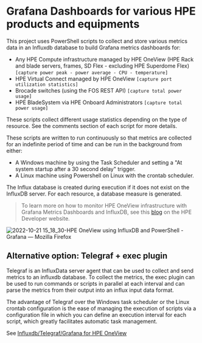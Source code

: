 # Grafana Dashboards for various HPE products and equipments 

This project uses PowerShell scripts to collect and store various metrics data in an Influxdb database to build Grafana metrics dashboards for:
- Any HPE Compute infrastructure managed by HPE OneView (HPE Rack and blade servers, frames, SD Flex - excluding HPE Superdome Flex) `[capture power peak - power average - CPU - temperature]`
- HPE Virtual Connect managed by HPE OneView `[capture port utilization statistics]`
- Brocade switches (using the FOS REST API) `[capture total power usage]`
- HPE BladeSystem via HPE Onboard Administrators `[capture total power usage]`

These scripts collect different usage statistics depending on the type of resource. See the comments section of each script for more details.

These scripts are written to run continuously so that metrics are collected for an indefinite period of time and can be run in the background from either: 
- A Windows machine by using the Task Scheduler and setting a "At system startup after a 30 second delay" trigger.  
- A Linux machine using Powershell on Linux with the crontab scheduler.

The Influx database is created during execution if it does not exist on the InfluxDB server. For each resource, a database measure is generated.


> To learn more on how to monitor HPE OneView infrastructure with Grafana Metrics Dashboards and InfluxDB, see this [blog](https://developer.hpe.com/blog/how-to-monitor-hpe-oneview-infrastructure-with-grafana-metrics-dashboards-and-influxdb/) on the HPE Developer website.

![2022-10-21 15_18_30-HPE OneView using InfluxDB and PowerShell - Grafana — Mozilla Firefox](https://user-images.githubusercontent.com/13134334/197205198-643b505a-a67b-4ef4-8bec-c8be80515c32.png)



## Alternative option: Telegraf + exec plugin

Telegraf is an InfluxData server agent that can be used to collect and send metrics to an influxdb database. To collect the metrics, the exec plugin can be used to run commands or scripts in parallel at each interval and can parse the metrics from their output into an influx input data format.

The advantage of Telegraf over the Windows task scheduler or the Linux crontab configuration is the ease of managing the execution of scripts via a configuration file in which you can define an execution interval for each script, which greatly facilitates automatic task management.

See [Influxdb/Telegraf/Grafana for HPE OneView](https://github.com/jullienl/HPE-Synergy-OneView-demos/tree/master/Grafana-InfluxDB-Telegraf)